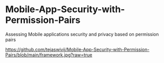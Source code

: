 # Mobile-App-Security-with-Permission-Pairs
Assessing Mobile applications security and privacy based on permission pairs

https://github.com/tejaswivij/Mobile-App-Security-with-Permission-Pairs/blob/main/framework.jpg?raw=true

